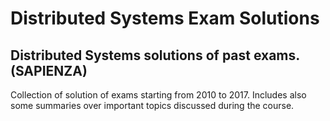 # Distributed Systems Exam Solutions
## Distributed Systems solutions of past exams. (SAPIENZA)
Collection of solution of exams starting from 2010 to 2017. Includes also some summaries over important topics discussed during the course.
